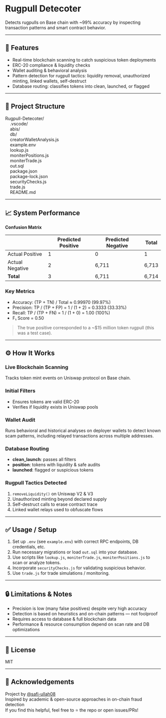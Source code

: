 # Rugpull Detecoter

Detects rugpulls on Base chain with ~99% accuracy by inspecting transaction patterns and smart contract behavior.

---

## 🧾 Features

- Real-time blockchain scanning to catch suspicious token deployments  
- ERC-20 compliance & liquidity checks  
- Wallet auditing & behavioral analysis  
- Pattern detection for rugpull tactics: liquidity removal, unauthorized minting, linked wallets, self-destruct  
- Database routing: classifies tokens into clean, launched, or flagged  

---

## 📂 Project Structure

Rugpull-Detecoter/  
&nbsp;&nbsp;&nbsp;&nbsp;.vscode/  
&nbsp;&nbsp;&nbsp;&nbsp;abis/  
&nbsp;&nbsp;&nbsp;&nbsp;db/  
&nbsp;&nbsp;&nbsp;&nbsp;creatorWalletAnalysis.js  
&nbsp;&nbsp;&nbsp;&nbsp;example.env  
&nbsp;&nbsp;&nbsp;&nbsp;lookup.js  
&nbsp;&nbsp;&nbsp;&nbsp;moniterPositions.js  
&nbsp;&nbsp;&nbsp;&nbsp;moniterTrade.js  
&nbsp;&nbsp;&nbsp;&nbsp;out.sql  
&nbsp;&nbsp;&nbsp;&nbsp;package.json  
&nbsp;&nbsp;&nbsp;&nbsp;package-lock.json  
&nbsp;&nbsp;&nbsp;&nbsp;securityChecks.js  
&nbsp;&nbsp;&nbsp;&nbsp;trade.js  
&nbsp;&nbsp;&nbsp;&nbsp;README.md  


---

## 📈 System Performance

**Confusion Matrix**

|               | Predicted Positive | Predicted Negative | Total |
|---------------|---------------------|---------------------|-------|
| Actual Positive | 1                 | 0                   | 1     |
| Actual Negative | 2                 | 6,711               | 6,713 |
| **Total**       | 3                 | 6,711               | 6,714 |

### Key Metrics

- Accuracy: (TP + TN) / Total ≈ 0.99970 (99.97%)  
- Precision: TP / (TP + FP) = 1 / (1 + 2) = 0.3333 (33.33%)  
- Recall: TP / (TP + FN) = 1 / (1 + 0) = 1.00 (100%)  
- F₁ Score = 0.50  

> The true positive corresponded to a ~\$15 million token rugpull (this was a test case).  

---

## ⚙️ How It Works

### Live Blockchain Scanning  
Tracks token mint events on Uniswap protocol on Base chain.

### Initial Filters  
- Ensures tokens are valid ERC-20  
- Verifies if liquidity exists in Uniswap pools  

### Wallet Audit  
Runs behavioral and historical analyses on deployer wallets to detect known scam patterns, including relayed transactions across multiple addresses.

### Database Routing  
- **clean_launch**: passes all filters  
- **position**: tokens with liquidity & safe audits  
- **launched**: flagged or suspicious tokens  

### Rugpull Tactics Detected  
1. `removeLiquidity()` on Uniswap V2 & V3  
2. Unauthorized minting beyond declared supply  
3. Self-destruct calls to erase contract trace  
4. Linked wallet relays used to obfuscate flows  

---

## ✅ Usage / Setup

1. Set up `.env` (see `example.env`) with correct RPC endpoints, DB credentials, etc.  
2. Run necessary migrations or load `out.sql` into your database.  
3. Use scripts like `lookup.js`, `moniterTrade.js`, `moniterPositions.js` to scan or analyze tokens.  
4. Incorporate `securityChecks.js` for validating suspicious behavior.  
5. Use `trade.js` for trade simulations / monitoring.

---

## 🔒 Limitations & Notes

- Precision is low (many false positives) despite very high accuracy  
- Detection is based on heuristics and on-chain patterns — not foolproof  
- Requires access to database & full blockchain data  
- Performance & resource consumption depend on scan rate and DB optimizations  

---

## 📜 License

MIT  

---

## 🙌 Acknowledgements

Project by [@safi-ullah08](https://github.com/safi-ullah08)  
Inspired by academic & open-source approaches in on-chain fraud detection  
If you find this helpful, feel free to ⭐ the repo or open issues/PRs!  

